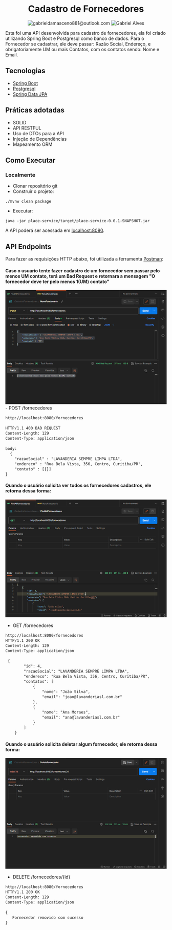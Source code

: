<h1 align="center">
  Cadastro de Fornecedores
</h1>

<p align="center">
 <img src="https://img.shields.io/static/v1?label=Email&message=gabrieldamasceno881@outlook.com&color=8257E5&labelColor=000000" alt="gabrieldamasceno881@outlook.com" />
 <img src="https://img.shields.io/static/v1?label=Linkedin&message=Gabriel Alves&color=8257E5&labelColor=000000" alt="Gabriel Alves" />
</p>

Esta foi uma API desenvolvida para cadastro de fornecedores, ela foi criado utilizando Spring Boot e Postgresql como banco de dados. 
Para o Fornecedor se cadastrar, ele deve passar: Razão Social, Endereço, e obrigatoriamente UM ou mais Contatos, com os contatos sendo: Nome e Email.


## Tecnologias
 
- [Spring Boot](https://spring.io/projects/spring-boot)
- [Postgresql](https://www.postgresql.org/docs/)
- [Spring Data JPA](https://docs.spring.io/spring-data/jpa/docs/current/reference/html/)

## Práticas adotadas

- SOLID
- API RESTFUL
- Uso de DTOs para a API
- Injeção de Dependências
- Mapeamento ORM

## Como Executar

### Localmente
- Clonar repositório git
- Construir o projeto:
```
./mvnw clean package
```
- Executar:
```
java -jar place-service/target/place-service-0.0.1-SNAPSHOT.jar
```

A API poderá ser acessada em [localhost:8080](http://localhost:8080).

## API Endpoints

Para fazer as requisições HTTP abaixo, foi utilizada a ferramenta [Postman](https://www.postman.com/api-documentation-tool/):



<h4>Caso o usuario tente fazer cadastro de um fornecedor sem passar pelo menos UM contato, terá um Bad Request e retornara a mensagem "O fornecedor deve ter pelo menos 1(UM) contato"</h4>
<img src="./assets/Post com erro POSTMAN.png" alt="Erro na requisição no Postman" />
- POST /fornecedores

```
http://localhost:8080/fornecedores

HTTP/1.1 400 BAD REQUEST
Content-Length: 129
Content-Type: application/json

body: 
  {
    "razaoSocial" : "LAVANDERIA SEMPRE LIMPA LTDA",
    "endereco" : "Rua Bela Vista, 356, Centro, Curitiba/PR",
    "contato" : [{}]
}
```

<h4>Quando o usuário solicita ver todos os fornecedores cadastros, ele retorna dessa forma:</h4>
<img src="./assets/Screenshot_5.png" alt="Requisição GET no Postman" />

- GET /fornecedores
```
http://localhost:8080/fornecedores
HTTP/1.1 200 OK
Content-Length: 129
Content-Type: application/json

 {
        "id": 4,
        "razaoSocial": "LAVANDERIA SEMPRE LIMPA LTDA",
        "endereco": "Rua Bela Vista, 356, Centro, Curitiba/PR",
        "contatos": [
            {
                "nome": "João Silva",
                "email": "joao@lavanderiasl.com.br"
            },
            {
                "nome": "Ana Moraes",
                "email": "ana@lavanderiasl.com.br"
            }
        ]
    }
```
<h4>Quando o usuário solicita deletar algum fornecedor, ele retorna dessa forma:</h4>
<img src="./assets/DELETE.png" alt="Requisição DELETE no Postman" />


- DELETE /fornecedores/{id}
```
http://localhost:8080/fornecedores
HTTP/1.1 200 OK
Content-Length: 129
Content-Type: application/json

{
   Fornecedor removido com sucesso
}

```

